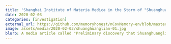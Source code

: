 ```yaml
---
title: 'Shanghai Institute of Materia Medica in the Storm of "Shuanghuanglian": Invested in 10 Companies, and also Had Some Discoveries during SARS Outbreak'
date: 2020-02-03
categories: [investigation]
external_url: https://github.com/memoryhonest/nCovMemory-en/blob/master/docs/2020-02-03/storm_of_shuanghuanglian.md
image: assets/media/2020-02-03/shuanghuanglian-01.jpg
blurb: A media article called "Preliminary discovery that Shuanghuanglian Oral Liquid, a traditional Chinese medicine, could inhibit the novel coronavirus", distributed by The Shanghai Institute of Materia Medica, Chinese Academy of Sciences (SIMM), causes a media backlash.
---
```

